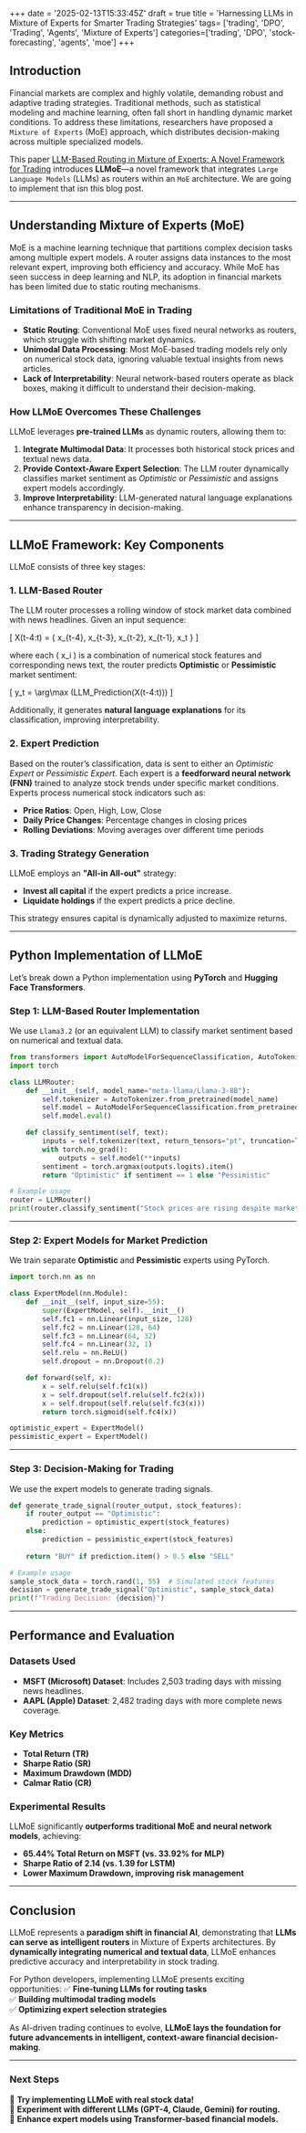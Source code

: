 +++
date = '2025-02-13T15:33:45Z'
draft = true
title = 'Harnessing LLMs in Mixture of Experts for Smarter Trading Strategies'
tags= ['trading', 'DPO', 'Trading', 'Agents', 'Mixture of Experts']
categories=['trading', 'DPO', 'stock-forecasting', 'agents', 'moe']
+++



## **Introduction**
Financial markets are complex and highly volatile, demanding robust and adaptive trading strategies. Traditional methods, such as statistical modeling and machine learning, often fall short in handling dynamic market conditions. To address these limitations, researchers have proposed a `Mixture of Experts` (MoE) approach, which distributes decision-making across multiple specialized models.

This paper [LLM-Based Routing in Mixture of Experts: A Novel Framework for Trading](https://arxiv.org/abs/2501.09636) introduces **LLMoE**—a novel framework that integrates `Large Language Models` (LLMs) as routers within an `MoE` architecture. We are going to implement that isn this blog post.

---

## **Understanding Mixture of Experts (MoE)**
MoE is a machine learning technique that partitions complex decision tasks among multiple expert models. A router assigns data instances to the most relevant expert, improving both efficiency and accuracy. While MoE has seen success in deep learning and NLP, its adoption in financial markets has been limited due to static routing mechanisms.

### **Limitations of Traditional MoE in Trading**
- **Static Routing**: Conventional MoE uses fixed neural networks as routers, which struggle with shifting market dynamics.
- **Unimodal Data Processing**: Most MoE-based trading models rely only on numerical stock data, ignoring valuable textual insights from news articles.
- **Lack of Interpretability**: Neural network-based routers operate as black boxes, making it difficult to understand their decision-making.

### **How LLMoE Overcomes These Challenges**
LLMoE leverages **pre-trained LLMs** as dynamic routers, allowing them to:
1. **Integrate Multimodal Data**: It processes both historical stock prices and textual news data.
2. **Provide Context-Aware Expert Selection**: The LLM router dynamically classifies market sentiment as *Optimistic* or *Pessimistic* and assigns expert models accordingly.
3. **Improve Interpretability**: LLM-generated natural language explanations enhance transparency in decision-making.

---

## **LLMoE Framework: Key Components**
LLMoE consists of three key stages:

### **1. LLM-Based Router**
The LLM router processes a rolling window of stock market data combined with news headlines. Given an input sequence:

\[
X(t-4:t) = \{ x_{t-4}, x_{t-3}, x_{t-2}, x_{t-1}, x_t \}
\]

where each \( x_i \) is a combination of numerical stock features and corresponding news text, the router predicts **Optimistic** or **Pessimistic** market sentiment:

\[
y_t = \arg\max (LLM\_Prediction(X(t-4:t)))
\]

Additionally, it generates **natural language explanations** for its classification, improving interpretability.

### **2. Expert Prediction**
Based on the router’s classification, data is sent to either an *Optimistic Expert* or *Pessimistic Expert*. Each expert is a **feedforward neural network (FNN)** trained to analyze stock trends under specific market conditions. Experts process numerical stock indicators such as:
- **Price Ratios**: Open, High, Low, Close
- **Daily Price Changes**: Percentage changes in closing prices
- **Rolling Deviations**: Moving averages over different time periods

### **3. Trading Strategy Generation**
LLMoE employs an **"All-in All-out"** strategy:
- **Invest all capital** if the expert predicts a price increase.
- **Liquidate holdings** if the expert predicts a price decline.

This strategy ensures capital is dynamically adjusted to maximize returns.

---

## **Python Implementation of LLMoE**
Let’s break down a Python implementation using **PyTorch** and **Hugging Face Transformers**.

### **Step 1: LLM-Based Router Implementation**
We use `Llama3.2` (or an equivalent LLM) to classify market sentiment based on numerical and textual data.

```python
from transformers import AutoModelForSequenceClassification, AutoTokenizer
import torch

class LLMRouter:
    def __init__(self, model_name="meta-llama/Llama-3-8B"):
        self.tokenizer = AutoTokenizer.from_pretrained(model_name)
        self.model = AutoModelForSequenceClassification.from_pretrained(model_name)
        self.model.eval()

    def classify_sentiment(self, text):
        inputs = self.tokenizer(text, return_tensors="pt", truncation=True, padding=True)
        with torch.no_grad():
            outputs = self.model(**inputs)
        sentiment = torch.argmax(outputs.logits).item()
        return "Optimistic" if sentiment == 1 else "Pessimistic"

# Example usage
router = LLMRouter()
print(router.classify_sentiment("Stock prices are rising despite market uncertainty."))
```

---

### **Step 2: Expert Models for Market Prediction**
We train separate **Optimistic** and **Pessimistic** experts using PyTorch.

```python
import torch.nn as nn

class ExpertModel(nn.Module):
    def __init__(self, input_size=55):
        super(ExpertModel, self).__init__()
        self.fc1 = nn.Linear(input_size, 128)
        self.fc2 = nn.Linear(128, 64)
        self.fc3 = nn.Linear(64, 32)
        self.fc4 = nn.Linear(32, 1)
        self.relu = nn.ReLU()
        self.dropout = nn.Dropout(0.2)

    def forward(self, x):
        x = self.relu(self.fc1(x))
        x = self.dropout(self.relu(self.fc2(x)))
        x = self.dropout(self.relu(self.fc3(x)))
        return torch.sigmoid(self.fc4(x))

optimistic_expert = ExpertModel()
pessimistic_expert = ExpertModel()
```

---

### **Step 3: Decision-Making for Trading**
We use the expert models to generate trading signals.

```python
def generate_trade_signal(router_output, stock_features):
    if router_output == "Optimistic":
        prediction = optimistic_expert(stock_features)
    else:
        prediction = pessimistic_expert(stock_features)
    
    return "BUY" if prediction.item() > 0.5 else "SELL"

# Example usage
sample_stock_data = torch.rand(1, 55)  # Simulated stock features
decision = generate_trade_signal("Optimistic", sample_stock_data)
print(f"Trading Decision: {decision}")
```

---

## **Performance and Evaluation**
### **Datasets Used**
- **MSFT (Microsoft) Dataset**: Includes 2,503 trading days with missing news headlines.
- **AAPL (Apple) Dataset**: 2,482 trading days with more complete news coverage.

### **Key Metrics**
- **Total Return (TR)**
- **Sharpe Ratio (SR)**
- **Maximum Drawdown (MDD)**
- **Calmar Ratio (CR)**

### **Experimental Results**
LLMoE significantly **outperforms traditional MoE and neural network models**, achieving:
- **65.44% Total Return on MSFT (vs. 33.92% for MLP)**
- **Sharpe Ratio of 2.14 (vs. 1.39 for LSTM)**
- **Lower Maximum Drawdown, improving risk management**

---

## **Conclusion**
LLMoE represents a **paradigm shift in financial AI**, demonstrating that **LLMs can serve as intelligent routers** in Mixture of Experts architectures. By **dynamically integrating numerical and textual data**, LLMoE enhances predictive accuracy and interpretability in stock trading.

For Python developers, implementing LLMoE presents exciting opportunities:
✅ **Fine-tuning LLMs for routing tasks**  
✅ **Building multimodal trading models**  
✅ **Optimizing expert selection strategies**  

As AI-driven trading continues to evolve, **LLMoE lays the foundation for future advancements in intelligent, context-aware financial decision-making**.

---

### **Next Steps**
📌 **Try implementing LLMoE with real stock data!**  
📌 **Experiment with different LLMs (GPT-4, Claude, Gemini) for routing.**  
📌 **Enhance expert models using Transformer-based financial models.**


